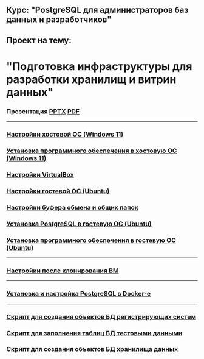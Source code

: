 ## Курс: "PostgreSQL для администраторов баз данных и разработчиков" ##  
## Проект на тему: ##  
# "Подготовка инфраструктуры для разработки хранилищ и витрин данных" #

### Презентация [PPTX](DataMartInfrastructure.pptx) [PDF](DataMartInfrastructure.pdf) ###

----------------------------

### [Настройки хостовой ОС (Windows 11)](HostOSSettings.md) ###

### [Установка программного обеспечения в хостовую ОС (Windows 11)](WindowsSoftware.md) ###

### [Настройки VirtualBox](VirtualBoxSettings.md) ###

### [Настройки гостевой ОС (Ubuntu)](UbuntuSettings.md) ###

### [Настройки буфера обмена и общих папок](ClipboardSharedFolder.md) ###

### [Установка PostgreSQL в гостевую ОС (Ubuntu)](PostgresInstall.md) ### 

### [Установка программного обеспечения в гостевую ОС (Ubuntu)](UbuntuSoftware.md) ###

----------------------------

### [Настройки после клонирования ВМ](CloneSettings.md) ###

----------------------------

### [Установка и настройка PostgreSQL в Docker-е](DockerSettings.md) ###

----------------------------

### [Скрипт для создания объектов БД регистрирующих систем](ScriptTabs.md) ###

### [Скрипт для заполнения таблиц БД тестовыми данными](ScriptData.md) ###

### [Скрипт для создания объектов БД хранилища данных](ScriptDWH.md) ###



